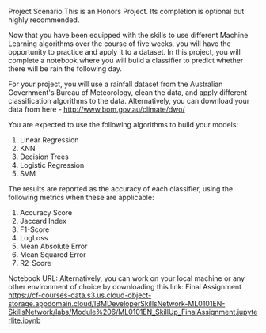 Project Scenario
This is an Honors Project. Its completion is optional but highly recommended.

Now that you have been equipped with the skills to use different Machine Learning algorithms over the course of five weeks, you will have the opportunity to practice and apply it to a dataset. In this project, you will complete a notebook where you will build a classifier to predict whether there will be rain the following day.

For your project, you will use a rainfall dataset from the Australian Government's Bureau of Meteorology, clean the data, and apply different classification algorithms to the data. Alternatively, you can download your data from 
here - http://www.bom.gov.au/climate/dwo/

You are expected to use the following algorithms to build your models:

1.  Linear Regression
2.  KNN
3.  Decision Trees
4.  Logistic Regression
5.  SVM


The results are reported as the accuracy of each classifier, using the following metrics when these are applicable:

1. Accuracy Score
2. Jaccard Index
3. F1-Score
4. LogLoss
5. Mean Absolute Error
6. Mean Squared Error
7. R2-Score

Notebook URL: Alternatively, you can work on your local machine or any other environment of choice by downloading this link: 
Final Assignment https://cf-courses-data.s3.us.cloud-object-storage.appdomain.cloud/IBMDeveloperSkillsNetwork-ML0101EN-SkillsNetwork/labs/Module%206/ML0101EN_SkillUp_FinalAssignment.jupyterlite.ipynb
